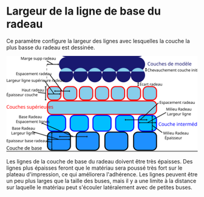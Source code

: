 Largeur de la ligne de base du radeau
====
Ce paramètre configure la largeur des lignes avec lesquelles la couche la plus basse du radeau est dessinée.

![Dimensions relatives au radeau](../images/raft_dimensions_fr.svg)

Les lignes de la couche de base du radeau doivent être très épaisses. Des lignes plus épaisses feront que le matériau sera poussé très fort sur le plateau d'impression, ce qui améliorera l'adhérence. Les lignes peuvent être un peu plus larges que la taille des buses, mais il y a une limite à la distance sur laquelle le matériau peut s'écouler latéralement avec de petites buses.
